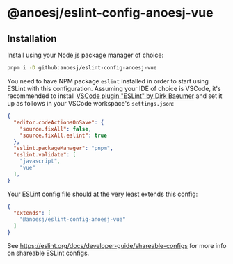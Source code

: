 # @anoesj/eslint-config-anoesj-vue
## Installation
Install using your Node.js package manager of choice:
```bash
pnpm i -D github:anoesj/eslint-config-anoesj-vue
```

You need to have NPM package `eslint` installed in order to start using ESLint with this configuration. Assuming your IDE of choice is VSCode, it's recommended to install [VSCode plugin "ESLint" by Dirk Baeumer](https://marketplace.visualstudio.com/items?itemName=dbaeumer.vscode-eslint) and set it up as follows in your VSCode workspace's `settings.json`:
```json
{
  "editor.codeActionsOnSave": {
    "source.fixAll": false,
    "source.fixAll.eslint": true
  },
  "eslint.packageManager": "pnpm",
  "eslint.validate": [
    "javascript",
    "vue"
  ],
}
```

Your ESLint config file should at the very least extends this config:
```json
{
  "extends": [
    "@anoesj/eslint-config-anoesj-vue"
  ]
}
```

See https://eslint.org/docs/developer-guide/shareable-configs for more info on shareable ESLint configs.